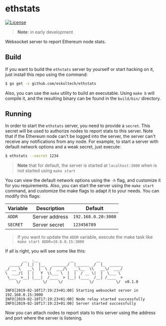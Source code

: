 # ethstats
[![License](https://img.shields.io/badge/License-GPLv3%202.0-brightgreen.svg?style=for-the-badge)](https://www.gnu.org/licenses/gpl-3.0)

>**Note**: in early development

Websocket server to report Ethereum node stats.


## Build

If you want to build the `ethstats` server by yourself or start hacking on it,
just install this repo using the command:

```bash
$ go get -v github.com/eskoltech/ethstats
```

Also, you can use the `make` utility to build an executable. Using `make b` will
compile it, and the resulting binary can be found in the `build/bin/` directory.

## Running

In order to start the `ethstats` server, you need to provide a `secret`. This secret will 
be used to authorize nodes to report stats to this server. Note that if the Ethereum node 
can't be logged into the server, the server can't receive any notifications from any node.
For example, to start a server with default network options and a weak secret, just execute:

```bash
$ ethstats --secret 1234
```
>**Note** that for default, the server is started at `localhost:3000` when is not started using `make start`

You can view the default network options using the `-h` flag, and customize it for
you requirements. Also, you can start the server using the `make start` command, and customize 
the make flags to adapt it to your needs. You can modify this flags:

| **Variable** 	| **Description** 	| **Default**         	|
|--------------	|-----------------	|---------------------	|
| `ADDR`       	| Server address  	| `192.168.0.20:3000` 	|
| `SECRET`     	| Server secret   	| `123456789`         	|
>If you want to update the `ADDR` variable, execute the make task like `make start ADDR=10.0.0.15:3000`

If all is right, you will see some like this:

```
        __  .__              __          __
  _____/  |_|  |__   _______/  |______ _/  |_  ______
_/ __ \   __\  |  \ /  ___/\   __\__  \\   __\/  ___/
\  ___/|  | |   Y  \\___ \  |  |  / __ \|  |  \___ \
 \___  >__| |___|  /____  > |__| (____  /__| /____  >
     \/          \/     \/            \/          \/  v0.1.0

INFO[2019-02-10T17:19:23+01:00] Starting websocket server in 192.168.0.15:3000
INFO[2019-02-10T17:19:23+01:00] Node relay started successfully
INFO[2019-02-10T17:19:23+01:00] Server started successfully

```

Now you can attach nodes to report stats to this server using the address and port where 
the server is listening.
